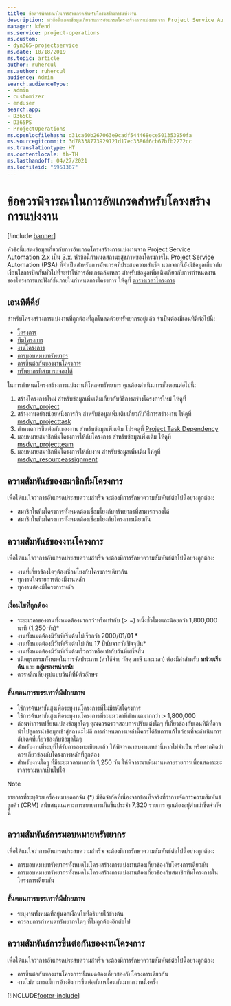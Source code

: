 ```yaml
---
title: ข้อควรพิจารณาในการอัพเกรดสำหรับโครงสร้างการแบ่งงาน
description: หัวข้อนี้แสดงข้อมูลเกี่ยวกับการอัพเกรดโครงสร้างการแบ่งงานจาก Project Service Automation 2.x เป็น 3.x.
manager: kfend
ms.service: project-operations
ms.custom:
- dyn365-projectservice
ms.date: 10/18/2019
ms.topic: article
author: ruhercul
ms.author: ruhercul
audience: Admin
search.audienceType:
- admin
- customizer
- enduser
search.app:
- D365CE
- D365PS
- ProjectOperations
ms.openlocfilehash: d31ca60b267063e9cadf544468ece501353950fa
ms.sourcegitcommit: 3d78338773929121d17ec3386f6cb67bfb2272cc
ms.translationtype: HT
ms.contentlocale: th-TH
ms.lasthandoff: 04/27/2021
ms.locfileid: "5951367"
---
```

# <a name="upgrade-considerations-for-the-work-breakdown-structure"></a>ข้อควรพิจารณาในการอัพเกรดสำหรับโครงสร้างการแบ่งงาน

[!include [banner](../includes/psa-now-project-operations.md)]

หัวข้อนี้แสดงข้อมูลเกี่ยวกับการอัพเกรดโครงสร้างการแบ่งงานจาก Project Service Automation 2.x เป็น 3.x. หัวข้อนี้กำหนดสถานะสุขภาพของโครงการใน Project Service Automation (PSA) ที่จำเป็นสำหรับการอัพเกรดที่ประสบความสำเร็จ นอกจากนี้ยังมีข้อมูลเกี่ยวกับเงื่อนไขการปิดกั้นทั่วไปที่จะทำให้การอัพเกรดล้มเหลว สำหรับข้อมูลเพิ่มเติมเกี่ยวกับการกำหนดงานของโครงการและฟังก์ชันภายในกำหนดการโครงการ ให้ดูที่ [ตารางเวลาโครงการ](project-creating.md)

## <a name="key-entities"></a>เอนทิตีคีย์
สำหรับโครงสร้างการแบ่งงานที่ถูกต้องที่ถูกโหลดด้วยทรัพยากรอยู่แล้ว จำเป็นต้องมีเอนทิตีต่อไปนี้:

- [โครงการ](/dynamics365/customerengagement/on-premises/developer/entities/msdyn_project)
- [ทีมโครงการ](/dynamics365/customerengagement/on-premises/developer/entities/msdyn_projectteam)
- [งานโครงการ](/dynamics365/customerengagement/on-premises/developer/entities/msdyn_projecttask)
- [การมอบหมายทรัพยากร](/dynamics365/customerengagement/on-premises/developer/entities/msdyn_resourceassignment)
- [การขึ้นต่อกันของงานโครงการ](/dynamics365/customerengagement/on-premises/developer/entities/msdyn_projecttaskdependency)
- [ทรัพยากรที่สามารถจองได้](/dynamics365/customerengagement/on-premises/developer/entities/bookableresource)

ในการกำหนดโครงสร้างการแบ่งงานที่โหลดทรัพยากร คุณต้องดำเนินการขั้นตอนต่อไปนี้:

1. สร้างโครงการใหม่ สำหรับข้อมูลเพิ่มเติมเกี่ยวกับวิธีการสร้างโครงการใหม่ ให้ดูที่ [msdyn_project](/dynamics365/customerengagement/on-premises/developer/entities/msdyn_project)
2. สร้างงานอย่างน้อยหนึ่งภารกิจ สำหรับข้อมูลเพิ่มเติมเกี่ยวกับวิธีการสร้างงาน ให้ดูที่ [msdyn_projecttask](/dynamics365/customerengagement/on-premises/developer/entities/msdyn_projecttask)
3. กำหนดการขึ้นต่อกันของงาน สำหรับข้อมูลเพิ่มเติม โปรดดูที่ [Project Task Dependency](/dynamics365/customerengagement/on-premises/developer/entities/msdyn_projecttaskdependency)
4. มอบหมายสมาชิกทีมโครงการให้กับโครงการ สำหรับข้อมูลเพิ่มเติม ให้ดูที่ [msdyn_projectteam](/dynamics365/customerengagement/on-premises/developer/entities/msdyn_projectteam)
5. มอบหมายสมาชิกทีมโครงการให้กับงาน สำหรับข้อมูลเพิ่มเติม ให้ดูที่ [msdyn_resourceassignment](/dynamics365/customerengagement/on-premises/developer/entities/msdyn_resourceassignment)

## <a name="project-team-relationships"></a>ความสัมพันธ์ของสมาชิกทีมโครงการ

เพื่อให้แน่ใจว่าการอัพเกรดประสบความสำเร็จ จะต้องมีการรักษาความสัมพันธ์ต่อไปนี้อย่างถูกต้อง:
- สมาชิกในทีมโครงการทั้งหมดต้องเชื่อมโยงกับทรัพยากรที่สามารถจองได้
- สมาชิกในทีมโครงการทั้งหมดต้องเชื่อมโยงกับโครงการเดียวกัน 

## <a name="project-task-relationships"></a>ความสัมพันธ์ของงานโครงการ
เพื่อให้แน่ใจว่าการอัพเกรดประสบความสำเร็จ จะต้องมีการรักษาความสัมพันธ์ต่อไปนี้อย่างถูกต้อง:

- งานที่เกี่ยวข้องใดๆต้องเชื่อมโยงกับโครงการเดียวกัน
- ทุกงานในรายการต้องมีงานหลัก
- ทุกงานต้องมีโครงการหลัก

### <a name="valid-conditions"></a>เงื่อนไขที่ถูกต้อง

- ระยะเวลาของงานทั้งหมดต้องมากกว่าหรือเท่ากับ (> =) หนึ่งชั่วโมงและน้อยกว่า 1,800,000 นาที (1,250 วัน)*
- งานทั้งหมดต้องมีวันที่เริ่มต้นไม่เร็วกว่า 2000/01/01 *
- งานทั้งหมดต้องมีวันที่เริ่มต้นไม่เกิน 17 ปีนับจากวันปัจจุบัน*
- งานทั้งหมดต้องมีวันที่เริ่มต้นเร็วกว่าหรือเท่ากับวันที่เสร็จสิ้น
- ชนิดธุรกรรมทั้งหมดในการจัดประเภท (ค่าใช้จ่าย วัสดุ ภาษี และเวลา) ต้องมีค่าสำหรับ **หน่วยเริ่มต้น** และ **กลุ่มของหน่วยนับ**
- ควรหลีกเลี่ยงรูปแบบวันที่ที่มีตัวอักษร

### <a name="potential-mitigation-steps"></a>ขั้นตอนการบรรเทาที่มีศักยภาพ
- ใช้การค้นหาขั้นสูงเพื่อระบุงานโครงการที่ไม่มีรหัสโครงการ
- ใช้การค้นหาขั้นสูงเพื่อระบุงานโครงการที่ระยะเวลาที่กำหนดมากกว่า > 1,800,000
- ก่อนทำการเปลี่ยนแปลงข้อมูลใดๆ คุณควรตรวจสอบการปรับแต่งใดๆ ที่เกี่ยวข้องกับเอนทิตีที่อาจนำไปสู่การนำข้อมูลเข้าสู่สถานะไม่ดี การกำหนดการเหล่านี้ควรได้รับการแก้ไขก่อนที่จะดำเนินการอัปเดตที่เกี่ยวข้องกับข้อมูลใดๆ
- สำหรับงานที่ระบุที่ได้รับการลงทะเบียนแล้ว ให้พิจารณาลบงานเหล่านี้หากไม่จำเป็น หรือหากคิดว่าควรเกี่ยวข้องกับโครงการหลักที่ถูกต้อง
- สำหรับงานใดๆ ที่มีระยะเวลามากกว่า 1,250 วัน ให้พิจารณาเพิ่มงานหลายรายการเพื่อแสดงระยะเวลารวมหากเป็นไปได้

> [!NOTE]
> รายการที่ระบุด้วยเครื่องหมายดอกจัน (\*) มีขีดจำกัดที่เนื่องจากข้อเท็จจริงที่ว่าการจัดการความสัมพันธ์ลูกค้า (CRM) สนับสนุนเฉพาะการขยายการเกิดขึ้นประจำ 7,320 รายการ คุณต้องอยู่ต่ำกว่าขีดจำกัดนี้

## <a name="resource-assignment-relationships"></a>ความสัมพันธ์การมอบหมายทรัพยากร
เพื่อให้แน่ใจว่าการอัพเกรดประสบความสำเร็จ จะต้องมีการรักษาความสัมพันธ์ต่อไปนี้อย่างถูกต้อง:

- การมอบหมายทรัพยากรทั้งหมดในโครงสร้างการแบ่งงานต้องเกี่ยวข้องกับโครงการเดียวกัน
- การมอบหมายทรัพยากรทั้งหมดในโครงสร้างการแบ่งงานต้องเกี่ยวข้องกับสมาชิกทีมโครงการในโครงการเดียวกัน

### <a name="potential-mitigation-steps"></a>ขั้นตอนการบรรเทาที่มีศักยภาพ
- ระบุงานทั้งหมดที่อยู่นอกเงื่อนไขที่อธิบายไว้ข้างต้น  
- ควรลบการกำหนดทรัพยากรใดๆ ที่ไม่ถูกต้องอีกต่อไป

## <a name="project-task-dependency-relationships"></a>ความสัมพันธ์การขึ้นต่อกันของงานโครงการ
เพื่อให้แน่ใจว่าการอัพเกรดประสบความสำเร็จ จะต้องมีการรักษาความสัมพันธ์ต่อไปนี้อย่างถูกต้อง:

- การขึ้นต่อกันของงานโครงการทั้งหมดต้องเกี่ยวข้องกับโครงการเดียวกัน
- งานไม่สามารถมีการอ้างอิงการขึ้นต่อกันเหมือนกันมากกว่าหนึ่งครั้ง


[!INCLUDE[footer-include](../includes/footer-banner.md)]